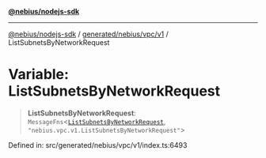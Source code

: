 [**@nebius/nodejs-sdk**](../../../../../README.md)

***

[@nebius/nodejs-sdk](../../../../../README.md) / [generated/nebius/vpc/v1](../README.md) / ListSubnetsByNetworkRequest

# Variable: ListSubnetsByNetworkRequest

> **ListSubnetsByNetworkRequest**: `MessageFns`\<[`ListSubnetsByNetworkRequest`](../interfaces/ListSubnetsByNetworkRequest.md), `"nebius.vpc.v1.ListSubnetsByNetworkRequest"`\>

Defined in: src/generated/nebius/vpc/v1/index.ts:6493
